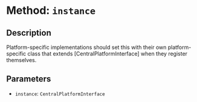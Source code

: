 # Method: `instance`

## Description

Platform-specific implementations should set this with their own platform-specific class that extends
 [CentralPlatformInterface] when they register themselves.

## Parameters

- `instance`: `CentralPlatformInterface`
